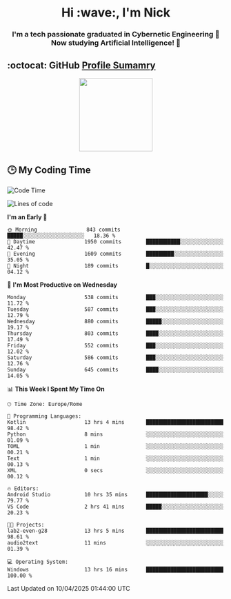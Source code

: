 <h1 align="center">Hi :wave:, I'm Nick</h1>

<h3 align="center">I'm a tech passionate graduated in Cybernetic Engineering 🤖<br>
Now studying Artificial Intelligence! 🧠</h3>


## :octocat: GitHub <a href="https://github.com/vn7n24fzkq/github-profile-summary-cards">Profile Sumamry</a>

<p align="center">
   <img style="height:170px;display:inline-block"  src="http://github-profile-summary-cards.vercel.app/api/cards/profile-details?username=CodeClimberNT&theme=github_dark" />
<!--    <img style="height:170px;display:inline-block"  src="http://github-profile-summary-cards.vercel.app/api/cards/repos-per-language?username=CodeClimberNT&theme=github_dark&exclude=" /> -->
</p>

 ## :clock3: My Coding Time 
 
<!--START_SECTION:waka-->
![Code Time](http://img.shields.io/badge/Code%20Time-513%20hrs%202%20mins-blue)

![Lines of code](https://img.shields.io/badge/From%20Hello%20World%20I%27ve%20Written-4.9%20million%20lines%20of%20code-blue)

**I'm an Early 🐤** 

```text
🌞 Morning                843 commits         █████░░░░░░░░░░░░░░░░░░░░   18.36 % 
🌆 Daytime                1950 commits        ███████████░░░░░░░░░░░░░░   42.47 % 
🌃 Evening                1609 commits        █████████░░░░░░░░░░░░░░░░   35.05 % 
🌙 Night                  189 commits         █░░░░░░░░░░░░░░░░░░░░░░░░   04.12 % 
```
📅 **I'm Most Productive on Wednesday** 

```text
Monday                   538 commits         ███░░░░░░░░░░░░░░░░░░░░░░   11.72 % 
Tuesday                  587 commits         ███░░░░░░░░░░░░░░░░░░░░░░   12.79 % 
Wednesday                880 commits         █████░░░░░░░░░░░░░░░░░░░░   19.17 % 
Thursday                 803 commits         ████░░░░░░░░░░░░░░░░░░░░░   17.49 % 
Friday                   552 commits         ███░░░░░░░░░░░░░░░░░░░░░░   12.02 % 
Saturday                 586 commits         ███░░░░░░░░░░░░░░░░░░░░░░   12.76 % 
Sunday                   645 commits         ████░░░░░░░░░░░░░░░░░░░░░   14.05 % 
```


📊 **This Week I Spent My Time On** 

```text
🕑︎ Time Zone: Europe/Rome

💬 Programming Languages: 
Kotlin                   13 hrs 4 mins       █████████████████████████   98.42 % 
Python                   8 mins              ░░░░░░░░░░░░░░░░░░░░░░░░░   01.09 % 
TOML                     1 min               ░░░░░░░░░░░░░░░░░░░░░░░░░   00.21 % 
Text                     1 min               ░░░░░░░░░░░░░░░░░░░░░░░░░   00.13 % 
XML                      0 secs              ░░░░░░░░░░░░░░░░░░░░░░░░░   00.12 % 

🔥 Editors: 
Android Studio           10 hrs 35 mins      ████████████████████░░░░░   79.77 % 
VS Code                  2 hrs 41 mins       █████░░░░░░░░░░░░░░░░░░░░   20.23 % 

🐱‍💻 Projects: 
lab2-even-g28            13 hrs 5 mins       █████████████████████████   98.61 % 
audio2text               11 mins             ░░░░░░░░░░░░░░░░░░░░░░░░░   01.39 % 

💻 Operating System: 
Windows                  13 hrs 16 mins      █████████████████████████   100.00 % 
```


 Last Updated on 10/04/2025 01:44:00 UTC
<!--END_SECTION:waka-->

